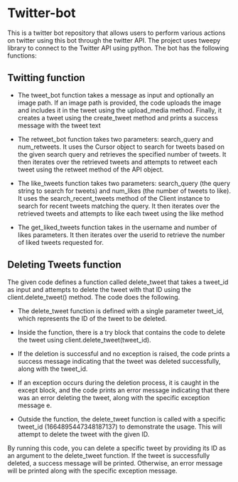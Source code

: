 # Twitter-bot
This is a twitter bot repository that allows users to perform various actions on twitter using this bot through the twitter API.
The project uses tweepy library to connect to the Twitter API using python.
The bot has the following functions:


## Twitting function
- The tweet_bot function takes a message as input and optionally an image path. If an image path is provided, the code uploads the image and includes it in the tweet using the upload_media method. Finally, it creates a tweet using the create_tweet method and prints a success message with the tweet text


- The retweet_bot function takes two parameters: search_query and num_retweets. It uses the Cursor object to search for tweets based on the given search query and retrieves the specified number of tweets. It then iterates over the retrieved tweets and attempts to retweet each tweet using the retweet method of the API object.


- The like_tweets function takes two parameters: search_query (the query string to search for tweets) and num_likes (the number of tweets to like). It uses the search_recent_tweets method of the Client instance to search for recent tweets matching the query. It then iterates over the retrieved tweets and attempts to like each tweet using the like method 


- The get_liked_tweets function takes in the username and number of likes parameters. It then iterates over the userid to retrieve the number of liked tweets requested for.

## Deleting Tweets function

The given code defines a function called delete_tweet that takes a tweet_id as input and attempts to delete the tweet with that ID using the client.delete_tweet() method. The code does the following.

- The delete_tweet function is defined with a single parameter tweet_id, which represents the ID of the tweet to be deleted.

- Inside the function, there is a try block that contains the code to delete the tweet using client.delete_tweet(tweet_id).

- If the deletion is successful and no exception is raised, the code prints a success message indicating that the tweet was deleted successfully, along with the tweet_id.

- If an exception occurs during the deletion process, it is caught in the except block, and the code prints an error message indicating that there was an error deleting the tweet, along with the specific exception message e.

- Outside the function, the delete_tweet function is called with a specific tweet_id (1664895447348187137) to demonstrate the usage. This will attempt to delete the tweet with the given ID.

By running this code, you can delete a specific tweet by providing its ID as an argument to the delete_tweet function. If the tweet is successfully deleted, a success message will be printed. Otherwise, an error message will be printed along with the specific exception message.







